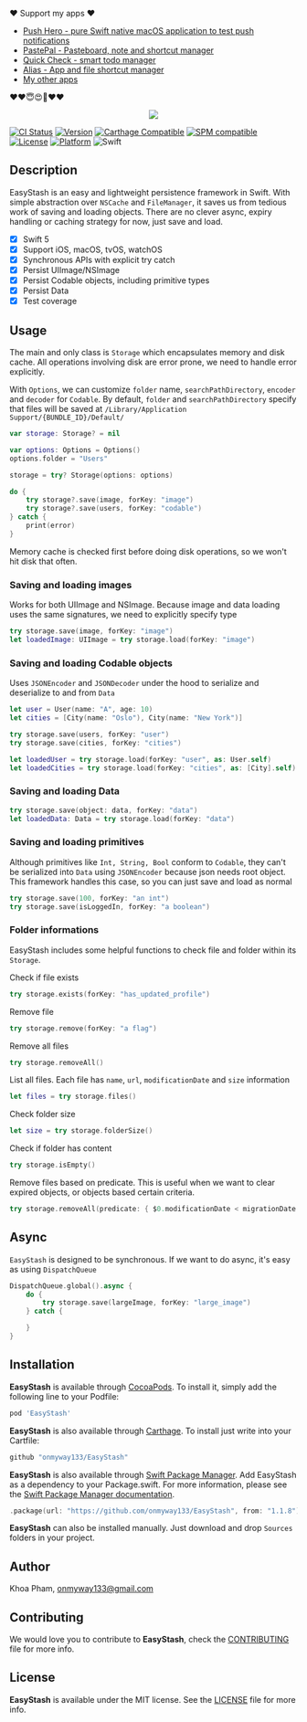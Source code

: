 ❤️ Support my apps ❤️

- [Push Hero - pure Swift native macOS application to test push notifications](https://onmyway133.com/pushhero)
- [PastePal - Pasteboard, note and shortcut manager](https://onmyway133.com/pastepal)
- [Quick Check - smart todo manager](https://onmyway133.com/quickcheck)
- [Alias - App and file shortcut manager](https://onmyway133.com/alias)
- [My other apps](https://onmyway133.com/apps/)

❤️❤️😇😍🤘❤️❤️

<div align='center'>
    <img src='Screenshots/logo.png'>
</div>

[![CI Status](https://img.shields.io/circleci/project/github/onmyway133/EasyStash.svg)](https://circleci.com/gh/onmyway133/EasyStash)
[![Version](https://img.shields.io/cocoapods/v/EasyStash.svg?style=flat)](http://cocoadocs.org/docsets/EasyStash)
[![Carthage Compatible](https://img.shields.io/badge/Carthage-compatible-4BC51D.svg?style=flat)](https://github.com/Carthage/Carthage)
[![SPM compatible](https://img.shields.io/badge/SPM-compatible-brightgreen.svg)](https://github.com/apple/swift-package-manager)
[![License](https://img.shields.io/cocoapods/l/EasyStash.svg?style=flat)](http://cocoadocs.org/docsets/EasyStash)
[![Platform](https://img.shields.io/cocoapods/p/EasyStash.svg?style=flat)](http://cocoadocs.org/docsets/EasyStash)
![Swift](https://img.shields.io/badge/%20in-swift%205.0-orange.svg)

## Description

EasyStash is an easy and lightweight persistence framework in Swift. With simple abstraction over `NSCache` and `FileManager`, it saves us from tedious work of saving and loading objects. There are no clever async, expiry handling or caching strategy for now, just save and load.

- [x] Swift 5
- [x] Support iOS, macOS, tvOS, watchOS
- [x] Synchronous APIs with explicit try catch
- [x] Persist UIImage/NSImage
- [x] Persist Codable objects, including primitive types
- [x] Persist Data
- [x] Test coverage

## Usage

The main and only class is `Storage` which encapsulates memory and disk cache. All operations involving disk are error prone, we need to handle error explicitly.

With `Options`, we can customize `folder` name, `searchPathDirectory`, `encoder` and `decoder` for `Codable`. By default, `folder` and `searchPathDirectory` specify that files will be saved at `/Library/Application Support/{BUNDLE_ID}/Default/`

```swift
var storage: Storage? = nil

var options: Options = Options()
options.folder = "Users"

storage = try? Storage(options: options)

do {
    try storage?.save(image, forKey: "image")
    try storage?.save(users, forKey: "codable")
} catch {
    print(error)
}
```

Memory cache is checked first before doing disk operations, so we won't hit disk that often.

### Saving and loading images

Works for both UIImage and NSImage. Because image and data loading uses the same signatures, we need to explicitly specify type

```swift
try storage.save(image, forKey: "image")
let loadedImage: UIImage = try storage.load(forKey: "image")
```

### Saving and loading Codable objects

Uses `JSONEncoder` and `JSONDecoder` under the hood to serialize and deserialize to and from `Data`

```swift
let user = User(name: "A", age: 10)
let cities = [City(name: "Oslo"), City(name: "New York")]

try storage.save(users, forKey: "user")
try storage.save(cities, forKey: "cities")

let loadedUser = try storage.load(forKey: "user", as: User.self)
let loadedCities = try storage.load(forKey: "cities", as: [City].self)
```

### Saving and loading Data

```swift
try storage.save(object: data, forKey: "data")
let loadedData: Data = try storage.load(forKey: "data")
```

### Saving and loading primitives

Although primitives like `Int, String, Bool` conform to `Codable`, they can't be serialized into `Data` using `JSONEncoder` because json needs root object. This framework handles this case, so you can just save and load as normal

```swift
try storage.save(100, forKey: "an int")
try storage.save(isLoggedIn, forKey: "a boolean")
```

### Folder informations

EasyStash includes some helpful functions to check file and folder within its `Storage`.

Check if file exists

```swift
try storage.exists(forKey: "has_updated_profile")
```

Remove file

```swift
try storage.remove(forKey: "a flag")
```

Remove all files

```swift
try storage.removeAll()
```

List all files. Each file has `name`, `url`, `modificationDate` and `size` information

```swift
let files = try storage.files()
```

Check folder size

```swift
let size = try storage.folderSize()
```

Check if folder has content

```swift
try storage.isEmpty()
```

Remove files based on predicate. This is useful when we want to clear expired objects, or objects based certain criteria.

```swift
try storage.removeAll(predicate: { $0.modificationDate < migrationDate })
```

## Async

`EasyStash` is designed to be synchronous. If we want to do async, it's easy as using `DispatchQueue`

```swift
DispatchQueue.global().async {
    do {
        try storage.save(largeImage, forKey: "large_image")
    } catch {

    }
}
```

## Installation

**EasyStash** is available through [CocoaPods](http://cocoapods.org). To install
it, simply add the following line to your Podfile:

```ruby
pod 'EasyStash'
```

**EasyStash** is also available through [Carthage](https://github.com/Carthage/Carthage).
To install just write into your Cartfile:

```ruby
github "onmyway133/EasyStash"
```

**EasyStash** is also available through [Swift Package Manager](https://swift.org/package-manager/).
Add EasyStash as a dependency to your Package.swift. For more information, please see the [Swift Package Manager documentation](https://github.com/apple/swift-package-manager/tree/master/Documentation).

```swift
.package(url: "https://github.com/onmyway133/EasyStash", from: "1.1.8")
```

**EasyStash** can also be installed manually. Just download and drop `Sources` folders in your project.

## Author

Khoa Pham, onmyway133@gmail.com

## Contributing

We would love you to contribute to **EasyStash**, check the [CONTRIBUTING](https://github.com/onmyway133/EasyStash/blob/master/CONTRIBUTING.md) file for more info.

## License

**EasyStash** is available under the MIT license. See the [LICENSE](https://github.com/onmyway133/EasyStash/blob/master/LICENSE.md) file for more info.
